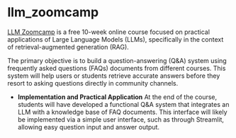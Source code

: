 # llm_zoomcamp

[LLM Zoomcamp](https://github.com/DataTalksClub/llm-zoomcamp/tree/main) is a free 10-week online course focused on practical applications of Large Language Models (LLMs), specifically in the context of retrieval-augmented generation (RAG). 

The primary objective is to build a question-answering (Q&A) system using frequently asked questions (FAQs) documents from different courses. This system will help users or students retrieve accurate answers before they resort to asking questions directly in community channels.

- **Implementation and Practical Application**
At the end of the course, students will have developed a functional Q&A system that integrates an LLM with a knowledge base of FAQ documents. This interface will likely be implemented via a simple user interface, such as through Streamlit, allowing easy question input and answer output.

